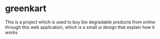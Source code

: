 # greenkart
This is a project which is used to buy bio degradable products from online through this web application, which is a small ui design that explain how it works
